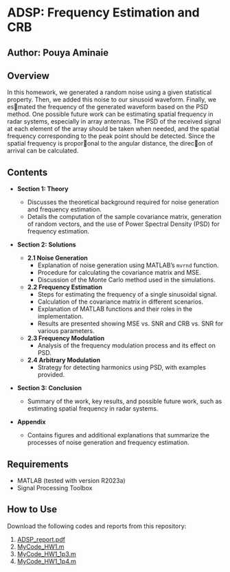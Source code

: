 # ADSP: Frequency Estimation and CRB

## Author: Pouya Aminaie  


## Overview

In this homework, we generated a random noise using a given statistical property. Then, we added this noise to our sinusoid waveform. Finally, we es􀆟mated the frequency of the generated waveform based on the PSD method. One possible future work can be estimating spatial frequency in radar systems, especially in array antennas. 
The PSD of the received signal at each element of the array should be taken when needed, and the spatial frequency corresponding to the peak point should be detected. Since the spatial frequency is propor􀆟onal to the angular distance, the direc􀆟on of arrival can be calculated.

## Contents

- **Section 1: Theory**
  - Discusses the theoretical background required for noise generation and frequency estimation.
  - Details the computation of the sample covariance matrix, generation of random vectors, and the use of Power Spectral Density (PSD) for frequency estimation.
  
- **Section 2: Solutions**
  - **2.1 Noise Generation**
    - Explanation of noise generation using MATLAB’s `mvrnd` function.
    - Procedure for calculating the covariance matrix and MSE.
    - Discussion of the Monte Carlo method used in the simulations.
  - **2.2 Frequency Estimation**
    - Steps for estimating the frequency of a single sinusoidal signal.
    - Calculation of the covariance matrix in different scenarios.
    - Explanation of MATLAB functions and their roles in the implementation.
    - Results are presented showing MSE vs. SNR and CRB vs. SNR for various parameters.
  - **2.3 Frequency Modulation**
    - Analysis of the frequency modulation process and its effect on PSD.
  - **2.4 Arbitrary Modulation**
    - Strategy for detecting harmonics using PSD, with examples provided.

- **Section 3: Conclusion**
  - Summary of the work, key results, and possible future work, such as estimating spatial frequency in radar systems.

- **Appendix**
  - Contains figures and additional explanations that summarize the processes of noise generation and frequency estimation.

## Requirements

- MATLAB (tested with version R2023a)
- Signal Processing Toolbox

## How to Use

Download the following codes and reports from this repository:

1. [ADSP_report.pdf](https://github.com/PAminai/Frequency-Estimation/blob/main/ADSP_report.pdf)
2. [MyCode_HW1.m](https://github.com/PAminai/Frequency-Estimation/blob/main/MyCode_HW1.m)
3. [MyCode_HW1_1p3.m](https://github.com/PAminai/Frequency-Estimation/blob/main/MyCode_HW1_1p3.m)
4. [MyCode_HW1_1p4.m](https://github.com/PAminai/Frequency-Estimation/blob/main/MyCode_HW1_1p4.m)

